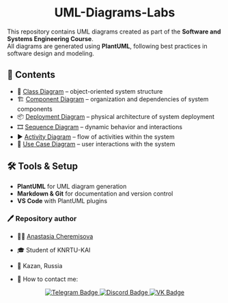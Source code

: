 <div id="header" align="center">
  <h1>UML-Diagrams-Labs</h1>
</div>

This repository contains UML diagrams created as part of the **Software and Systems Engineering Course**.  
All diagrams are generated using **PlantUML**, following best practices in software design and modeling.

## :file_folder: Contents

- :pushpin: [Class Diagram](1_class_diagram/) – object-oriented system structure
- :building_construction: [Component Diagram](2.1_component_diagram/) – organization and dependencies of system components
- :package: [Deployment Diagram](2.2_deployment_diagram/) – physical architecture of system deployment
- :film_strip: [Sequence Diagram](3.1_sequence_diagram/) – dynamic behavior and interactions
- :arrow_forward: [Activity Diagram](3.2_activity_diagram/) – flow of activities within the system
- :bust_in_silhouette: [Use Case Diagram](3.3_use_case_diagram/) – user interactions with the system

## :hammer_and_wrench: Tools & Setup

- **PlantUML** for UML diagram generation  
- **Markdown & Git** for documentation and version control  
- **VS Code** with PlantUML plugins  

### :pen: Repository author

- :woman_technologist: <a href="https://github.com/space13pirate" title="space13pirate">Anastasia Cheremisova</a>
- :mortar_board: Student of KNRTU-KAI
- :round_pushpin: Kazan, Russia

- :mag_right: How to contact me:
<div id="badges" align="center">
  <a href="https://t.me/space13pirate">
    <img src="https://img.shields.io/badge/Telegram-27A3E2?style=for-the-badge&logo=telegram&logoColor=white" alt="Telegram Badge"/>
  </a>
  <a href="https://discord.gg/RHH9qHZJ">
      <img src="https://img.shields.io/badge/Discord-rgb(88,101,242)?style=for-the-badge&logo=discord&logoColor=white" alt="Discord Badge"/>
  </a>
  <a href="https://vk.com/north13anastasia">
    <img src="https://img.shields.io/badge/vk-0077FF?style=for-the-badge&logo=VK&logoColor=white" alt="VK Badge"/>
  </a>
</div>
